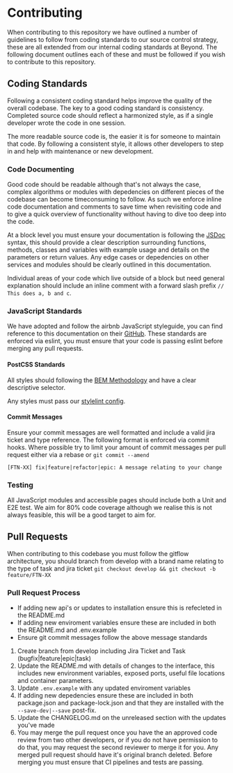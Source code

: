 # Contributing

When contributing to this repository we have outlined a number of guidelines to
follow from coding standards to our source control strategy, these are all
extended from our internal coding standards at Beyond. The following document
outlines each of these and must be followed if you wish to contribute to this
repository.

## Coding Standards

Following a consistent coding standard helps improve the quality of the overall
codebase. The key to a good coding standard is consistency. Completed source
code should reflect a harmonized style, as if a single developer wrote the code
in one session.

The more readable source code is, the easier it is for someone to maintain that
code. By following a consistent style, it allows other developers to step in and
help with maintenance or new development.

### Code Documenting

Good code should be readable although that's not always the case, complex
algorithms or modules with depedencies on different pieces of the codebase can
become timeconsuming to follow. As such we enforce inline code documentation and
comments to save time when revisiting code and to give a quick overview of
functionality without having to dive too deep into the code.

At a block level you must ensure your documentation is following the
[JSDoc](http://usejsdoc.org/) syntax, this should provide a clear description
surrounding functions, methods, classes and variables with example usage and
details on the parameters or return values. Any edge cases or depedencies on
other services and modules should be clearly outlined in this documentation.

Individual areas of your code which live outside of a block but need general
explanation should include an inline comment with a forward slash
prefix `// This does a, b and c`.

### JavaScript Standards

We have adopted and follow the airbnb JavaScript styleguide, you can find
reference to this documentation on their
[GitHub](https://github.com/airbnb/javascript). These standards are enforced via
eslint, you must ensure that your code is passing eslint before merging any pull
requests.

#### PostCSS Standards

All styles should following the
[BEM Methodology](https://en.bem.info/methodology/) and have a clear descriptive
selector.

Any styles must pass our [stylelint config](./stylelintrc).

#### Commit Messages

Ensure your commit messages are well formatted and include a valid jira ticket
and type reference. The following format is enforced via commit hooks. Where
possible try to limit your amount of commit messages per pull request either
via a rebase or `git commit --amend`

```text
[FTN-XX] fix|feature|refactor|epic: A message relating to your change
```

### Testing

All JavaScript modules and accessible pages should include both a Unit and E2E
test. We aim for 80% code coverage although we realise this is not always
feasible, this will be a good target to aim for.

## Pull Requests

When contributing to this codebase you must follow the gitflow architecture,
you should branch from develop with a brand name relating to the type of task
and jira ticket `git checkout develop && git checkout -b feature/FTN-XX`

### Pull Request Process

- If adding new api's or updates to installation ensure this is refecleted in
  the README.md
- If adding new enviroment variables ensure these are included in both the
  README.md and .env.example
- Ensure git commit messages follow the above message standards

1. Create branch from develop including Jira Ticket and Task (bugfix|feature|epic|task)
2. Update the README.md with details of changes to the interface, this includes
   new environment variables, exposed ports, useful file locations and container
   parameters.
3. Update `.env.example` with any updated enviroment variables
4. If adding new depedencies ensure these are included in both package.json and
   package-lock.json and that they are installed with the
   `--save-dev|--save` post-fix.
5. Update the CHANGELOG.md on the unreleased section with the updates you've made
6. You may merge the pull request once you have the an approved code review from
   two other developers, or if you do not have permission to do that, you may
   request the second reviewer to merge it for you. Any merged pull request
   should have it's original branch deleted. Before merging you must ensure that
   CI pipelines and tests are passing.

